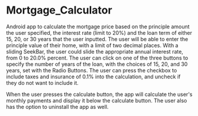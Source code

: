# Mortgage_Calculator

Android app to calculate the mortgage price based on the principle amount the user specified, the interest rate (limit to 20%) and the loan term of either 15, 20, or 30 years that the user inputted.
The user will be able to enter the principle value of their home, with a limit of two decimal places. With a sliding SeekBar, the user could slide the appropriate annual interest rate, from 0 to 20.0% percent. The user can click on one of the three buttons to specify the number of years of the loan, with the choices of 15, 20, and 30 years, set with the Radio Buttons. The user can press the checkbox to include taxes and insurance of 0.1% into the calculation, and uncheck if they do not want to include it.

When the user presses the calculate button, the app will calculate the user's monthly payments and display it below the calculate button. The user also has the option to uninstall the app as well.

